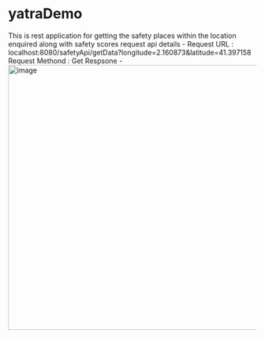 # yatraDemo
This is rest application for getting the safety places within the location enquired along with safety scores 
request api details - 
  Request URL : localhost:8080/safetyApi/getData?longitude=2.160873&latitude=41.397158
  Request Methond : Get 
  Respsone -
      <img width="537" alt="image" src="https://user-images.githubusercontent.com/72668471/173399639-226f8a65-7233-46b9-b794-4b1ac1f5b0f4.png">

  
  
  
